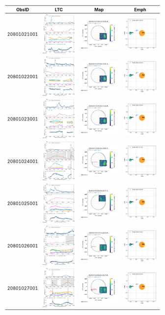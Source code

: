 | ObsID  |  LTC |  Map | Emph |
|---|---|---|---|
|20801021001|![](ltc_20230318_1325_20801021001_ngs.png)|![](map_20230318_1325_20801021001_ngs.png)|![](emph_20230318_1325_20801021001_ngs.png)|
|20801022001|![](ltc_20230318_1500_20801022001_ngs.png)|![](map_20230318_1500_20801022001_ngs.png)|![](emph_20230318_1500_20801022001_ngs.png)|
|20801023001|![](ltc_20230318_1635_20801023001_ngs.png)|![](map_20230318_1635_20801023001_ngs.png)|![](emph_20230318_1635_20801023001_ngs.png)|
|20801024001|![](ltc_20230318_1815_20801024001_ngs.png)|![](map_20230318_1815_20801024001_ngs.png)|![](emph_20230318_1815_20801024001_ngs.png)|
|20801025001|![](ltc_20230318_1950_20801025001_ngs.png)|![](map_20230318_1950_20801025001_ngs.png)|![](emph_20230318_1950_20801025001_ngs.png)|
|20801026001|![](ltc_20230318_2135_20801026001_ngs.png)|![](map_20230318_2135_20801026001_ngs.png)|![](emph_20230318_2135_20801026001_ngs.png)|
|20801027001|![](ltc_20230318_2300_20801027001_ngs.png)|![](map_20230318_2300_20801027001_ngs.png)|![](emph_20230318_2300_20801027001_ngs.png)|
